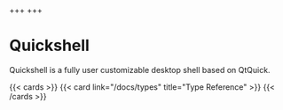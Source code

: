 +++
+++

# Quickshell
Quickshell is a fully user customizable desktop shell based on QtQuick.

{{< cards >}}
  {{< card link="/docs/types" title="Type Reference" >}}
{{< /cards >}}
